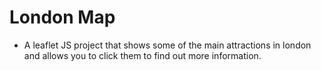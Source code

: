 # London Map

- A leaflet JS project that shows some of the main attractions in london and allows you to click them to find out more information.
